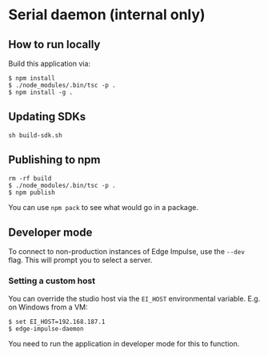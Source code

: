 # Serial daemon (internal only)

## How to run locally

Build this application via:

```
$ npm install
$ ./node_modules/.bin/tsc -p .
$ npm install -g .
```

## Updating SDKs

```
sh build-sdk.sh
```

## Publishing to npm

```
rm -rf build
$ ./node_modules/.bin/tsc -p .
$ npm publish
```

You can use `npm pack` to see what would go in a package.

## Developer mode

To connect to non-production instances of Edge Impulse, use the `--dev` flag. This will prompt you to select a server.

### Setting a custom host

You can override the studio host via the `EI_HOST` environmental variable. E.g. on Windows from a VM:

```
$ set EI_HOST=192.168.187.1
$ edge-impulse-daemon
```

You need to run the application in developer mode for this to function.
